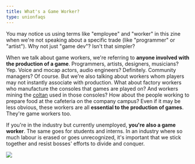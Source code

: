 ```yaml
---
title: What's a Game Worker?
type: unionfaqs
---
```

You may notice us using terms like "employee" and "worker" in this zine when
we're not speaking about a specific trade (like "programmer" or "artist"). Why
not just "game dev"? Isn't that simpler?

When we talk about game workers, we're referring to **anyone involved with the
production of a game**. Programmers, artists, designers, musicians? Yep. Voice
and mocap actors, audio engineers? Definitely. Community managers? Of course.
But we're also talking about workers whom players may not instantly associate
with production. What about factory workers who manufacture the consoles that
games are played on? And workers mining the
[coltan](https://videogamesoftheoppressed.wordpress.com/2014/08/22/conflict-minerals-and-games/)
used in those consoles? How about the people working to prepare food at the
cafeteria on the company campus? Even if it may be less obvious, these workers
are all **essential to the production of games**. They're game workers too.

If you're in the industry but currently unemployed, **you're also a game
worker**. The same goes for students and interns. In an industry where so much
labour is erased or goes unrecognized, it's important that we stick together and
resist bosses' efforts to divide and conquer.

<div class="md-img off-8">
<img
  src="/images/faqs/lemmings.png"
/></div>
